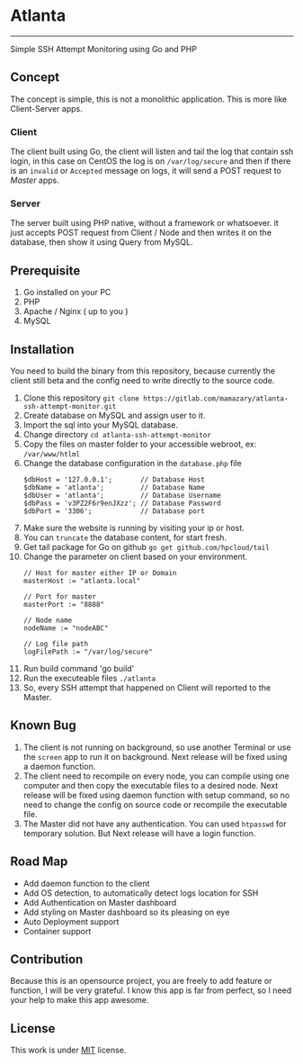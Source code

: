 # Atlanta
---
Simple SSH Attempt Monitoring using Go and PHP

## Concept
The concept is simple, this is not a monolithic application. This is more like Client-Server apps.

### Client
The client built using Go, the client will listen and tail the log that contain ssh login, in this case on CentOS the log is on `/var/log/secure` and then if there is an `invalid` or `Accepted` message on logs, it will send a POST request to *Master* apps.

### Server
The server built using PHP native, without a framework or whatsoever. it just accepts POST request from Client / Node and then writes it on the database, then show it using Query from MySQL.

## Prerequisite
1. Go installed on your PC
2. PHP
3. Apache / Nginx ( up to you )
4. MySQL

## Installation
You need to build the binary from this repository, because currently the client still beta and the config need to write directly to the source code.

1. Clone this repository `git clone https://gitlab.com/mamazary/atlanta-ssh-attempt-monitor.git `
2. Create database on MySQL and assign user to it.
3. Import the sql into your MySQL database.
3. Change directory `cd atlanta-ssh-attempt-monitor`
4. Copy the files on master folder to your accessible webroot, ex: `/var/www/htlml`
5. Change the database configuration in the `database.php` file
   ```
   $dbHost = '127.0.0.1';       // Database Host
   $dbName = 'atlanta';         // Database Name
   $dbUser = 'atlanta';         // Database Username
   $dbPass = 'v3PZ2F6r9enJXzz'; // Database Password
   $dbPort = '3306';            // Database port
   ```
6. Make sure the website is running by visiting your ip or host.
7. You can `truncate` the database content, for start fresh.
3. Get tail package for Go on github `go get github.com/hpcloud/tail`
4. Change the parameter on client based on your environment.
    ```
	// Host for master either IP or Domain
	masterHost := "atlanta.local"

	// Port for master
	masterPort := "8888"

	// Node name
	nodeName := "nodeABC"

	// Log file path
	logFilePath := "/var/log/secure"
    ```
5. Run build command 'go build'
6. Run the executeable files `./atlanta`
7. So, every SSH attempt that happened on Client will reported to the Master.

## Known Bug
1. The client is not running on background, so use another Terminal or use the `screen` app to run it on background. Next release will be fixed using a daemon function.
2. The client need to recompile on every node, you can compile using one computer and then copy the executable files to a desired node. Next release will be fixed using daemon function with setup command, so no need to change the config on source code or recompile the executable file.
3. The Master did not have any authentication. You can used `htpasswd` for temporary solution. But Next release will have a login function.

## Road Map
- Add daemon function to the client
- Add OS detection, to automatically detect logs location for SSH
- Add Authentication on Master dashboard
- Add styling on Master dashboard so its pleasing on eye
- Auto Deployment support
- Container support

## Contribution
Because this is an opensource project, you are freely to add feature or function, I will be very grateful. I know this app is far from perfect, so I need your help to make this app awesome.

## License
This work is under [MIT](LICENSE) license.
